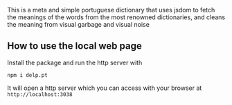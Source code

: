 This is a meta and simple portuguese dictionary that uses jsdom to fetch the meanings of the words from the most renowned dictionaries, and cleans the meaning from visual garbage and visual noise

## How to use the local web page

Install the package and run the http server with

```
npm i delp.pt
```

It will open a http server which you can access with your browser at `http://localhost:3038`
